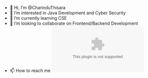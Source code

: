 - 👋 Hi, I’m @CharinduThisara
- 👀 I’m interested in Java Development and Cyber Security
- 🌱 I’m currently learning CSE
- 💞️ I’m looking to collaborate on Frontend/Backend Development
- 📫 How to reach me ![EMAIL](mailto:thisaraimc@gmail.com)

<!---
CharinduThisara/CharinduThisara is a ✨ special ✨ repository because its `README.md` (this file) appears on your GitHub profile.
You can click the Preview link to take a look at your changes.
--->
